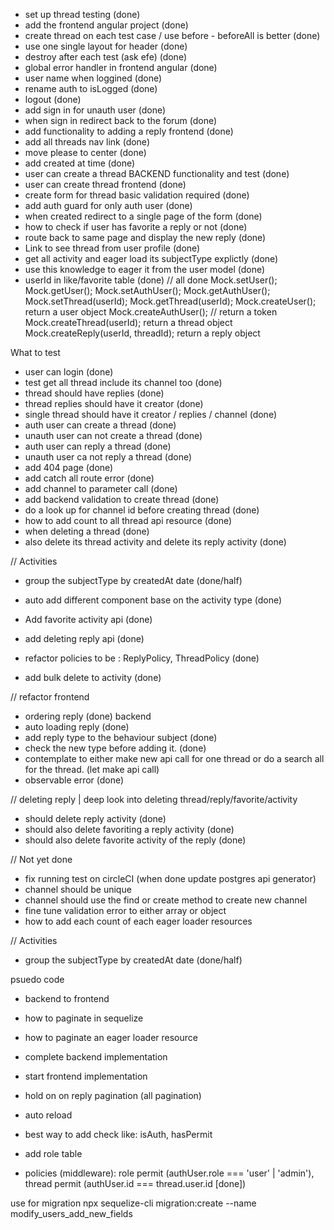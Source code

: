 - set up thread testing (done)
- add the frontend angular project (done)
- create thread on each test case / use before - beforeAll is better (done)
- use one single layout for header (done)
- destroy after each test (ask efe) (done)
- global error handler in frontend angular (done)
- user name when loggined (done)
- rename auth to isLogged (done)
- logout (done)
- add sign in for unauth user (done)
- when sign in redirect back to the forum (done)
- add functionality to adding a reply frontend (done)
- add all threads nav link (done)
- move please to center (done)
- add created at time (done)
- user can create a thread BACKEND functionality and test (done)
- user can create thread frontend (done)
- create form for thread basic validation required (done)
- add auth guard for only auth user (done)
- when created redirect to a single page of the form (done)
- how to check if user has favorite a reply or not (done)
- route back to same page and display the new reply (done)
- Link to see thread from user profile (done)
- get all activity and eager load its subjectType explictly (done)
- use this knowledge to eager it from the user model (done)
- userId in like/favorite table (done)
// all done
Mock.setUser(); Mock.getUser();
Mock.setAuthUser(); Mock.getAuthUser();
Mock.setThread(userId); Mock.getThread(userId);
Mock.createUser(); return a user object
Mock.createAuthUser(); // return a token
Mock.createThread(userId); return a thread object
Mock.createReply(userId, threadId); return a reply object

What to test
- user can login (done)
- test get all thread include its channel too (done)
- thread should have replies (done)
- thread replies should have it creator (done)
- single thread should have it creator / replies / channel (done)
- auth user can create a thread (done)
- unauth user can not create a thread (done)
- auth user can reply a thread (done)
- unauth user ca not reply a thread (done)
- add 404 page (done)
- add catch all route error (done)
- add channel to parameter call (done)
- add backend validation to create thread (done)
- do a look up for channel id before creating thread (done)
- how to add count to all thread api resource (done)
- when deleting a thread (done)
- also delete its thread activity and delete its reply activity (done)

// Activities
- group the subjectType by createdAt date (done/half)
- auto add different component base on the activity type (done)

- Add favorite activity api (done)
- add deleting reply api (done)
- refactor policies to be : ReplyPolicy, ThreadPolicy (done)
- add bulk delete to activity (done)

// refactor frontend
- ordering reply (done) backend 
- auto loading reply (done)
- add reply type to the behaviour subject (done)
- check the new type before adding it. (done)
- contemplate to either make new api call for one thread or do a search all for the thread. (let make api call)
- observable error (done)

// deleting reply | deep look into deleting thread/reply/favorite/activity
- should delete reply activity (done)
- should also delete favoriting a reply activity (done)
- should also delete favorite activity of the reply (done)



// Not yet done
- fix running test on circleCI (when done update postgres api generator)
- channel should be unique
- channel should use the find or create method to create new channel
- fine tune validation error to either array or object
- how to add each count of each eager loader resources

// Activities
- group the subjectType by createdAt date (done/half)

psuedo code
- backend to frontend
- how to paginate in sequelize
- how to paginate an eager loader resource
- complete backend implementation
- start frontend implementation
- hold on on reply pagination (all pagination)


- auto reload
- best way to add check like: isAuth, hasPermit
- add role table
- policies (middleware): role permit (authUser.role === 'user' | 'admin'), 
thread permit (authUser.id === thread.user.id [done])

use for migration
npx sequelize-cli migration:create --name modify_users_add_new_fields